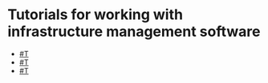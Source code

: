 # Tutorials for working with infrastructure management software

* [#T](terraform-quickstart.md)
* [#T](packer-quickstart.md)
* [#T](active-directory.md)
